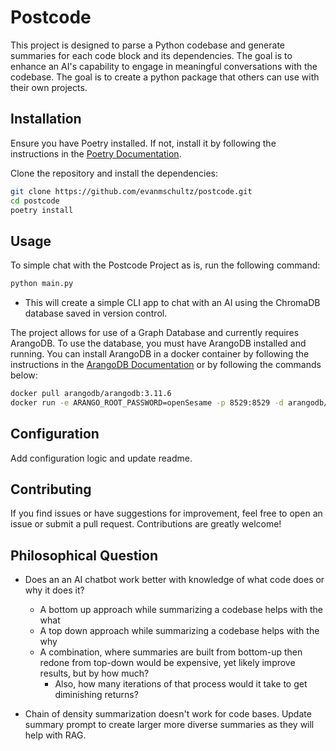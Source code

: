 # Postcode

This project is designed to parse a Python codebase and generate summaries for each code block and its dependencies. The goal is to enhance an AI's capability to engage in meaningful conversations with the codebase. The goal is to create a python package that others can use with their own projects.

## Installation

Ensure you have Poetry installed. If not, install it by following the instructions in the [Poetry Documentation](https://python-poetry.org/docs/).

Clone the repository and install the dependencies:

```bash
git clone https://github.com/evanmschultz/postcode.git
cd postcode
poetry install
```

## Usage

To simple chat with the Postcode Project as is, run the following command:

```bash
python main.py
```

-   This will create a simple CLI app to chat with an AI using the ChromaDB database saved in version control.

The project allows for use of a Graph Database and currently requires ArangoDB. To use the database, you must have ArangoDB installed and running. You can install ArangoDB in a docker container by following the instructions in the [ArangoDB Documentation](https://hub.docker.com/_/arangodb/) or by following the commands below:

```bash
docker pull arangodb/arangodb:3.11.6
docker run -e ARANGO_ROOT_PASSWORD=openSesame -p 8529:8529 -d arangodb/arangodb:3.11.6
```

## Configuration

Add configuration logic and update readme.

## Contributing

If you find issues or have suggestions for improvement, feel free to open an issue or submit a pull request. Contributions are greatly welcome!

## Philosophical Question

-   Does an an AI chatbot work better with knowledge of what code does or why it does it?

    -   A bottom up approach while summarizing a codebase helps with the what
    -   A top down approach while summarizing a codebase helps with the why
    -   A combination, where summaries are built from bottom-up then redone from top-down would be expensive, yet likely improve results, but by how much?
        -   Also, how many iterations of that process would it take to get diminishing returns?

-   Chain of density summarization doesn't work for code bases. Update summary prompt to create larger more diverse summaries as they will help with RAG.

<!-- ## License

This project is licensed under the [MIT License](LICENSE). -->
